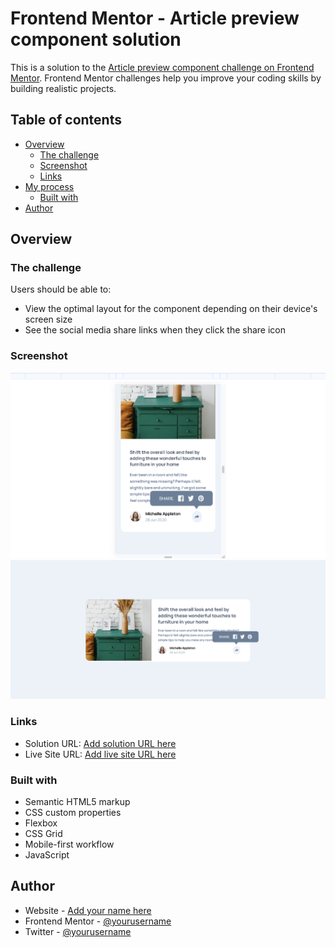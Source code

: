 # Frontend Mentor - Article preview component solution

This is a solution to the [Article preview component challenge on Frontend Mentor](https://www.frontendmentor.io/challenges/article-preview-component-dYBN_pYFT). Frontend Mentor challenges help you improve your coding skills by building realistic projects. 

## Table of contents

- [Overview](#overview)
  - [The challenge](#the-challenge)
  - [Screenshot](#screenshot)
  - [Links](#links)
- [My process](#my-process)
  - [Built with](#built-with)
- [Author](#author)
## Overview

### The challenge

Users should be able to:

- View the optimal layout for the component depending on their device's screen size
- See the social media share links when they click the share icon

### Screenshot

![](./images/mobile.png)
![](./images/Desktop.png)


### Links

- Solution URL: [Add solution URL here](https://mkdeveloper14.github.io/Article-preview-component-Frontend-Mentor-/)
- Live Site URL: [Add live site URL here](https://mkdeveloper14.github.io/Article-preview-component-Frontend-Mentor-/)


### Built with

- Semantic HTML5 markup
- CSS custom properties
- Flexbox
- CSS Grid
- Mobile-first workflow
- JavaScript
## Author

- Website - [Add your name here](https://www.your-site.com)
- Frontend Mentor - [@yourusername](https://www.frontendmentor.io/profile/yourusername)
- Twitter - [@yourusername](https://www.twitter.com/yourusername)

